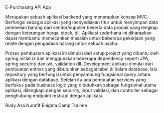 E-Purchasing API App

Merupakan sebuah aplikasi backend yang menerapkan konsep MVC. Berfungsi sebagai aplikasi yang
menyediakan fitur untuk menyimpan data pembelian barang dari vendor/supplier beserta data
produk yang lengkap dengan keterangan harga, stock, dll. Aplikasi sederhana ini diharapkan dapat membantu
memecahkan masalah untuk beberapa pekerjaan yang relate dengan pengadaan barang untuk sebuah usaha.

Proses pembuatan aplikasi ini dimulai dari setup project yang dibantu oleh spring initializr dan
menggunakan beberapa dependency seperti JPA,  spring security dan jwt, validation dll.
Development aplikasi dimulai dari pembuatan entitas yang dibutuhkan sebagai tabel di dalam database,
lalu repository yang berfungsi untuk penyambung fungsional query antara aplikasi dengan database.
Setelah itu ada pembuatan services yang berfokus pada business logic yang dibutuhkan sebagai
fungsional utama aplikasi, dilengkapi dengan security, input validasi, dan controller sebagai penghubung
endpoint rest-api dengan aplikasi.

Rudy Asa Nurafif
Enigma Camp Trainee
